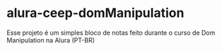 # alura-ceep-domManipulation
Esse projeto é um simples bloco de notas feito durante o curso de Dom Manipulation na Alura (PT-BR)
